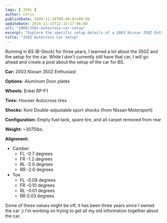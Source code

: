 ```yaml
---
tags: [ 350z ]
author: chris
publishDate: 2009-11-18T00:40:01+00:00
updateDate: 2024-11-15T12:15:17-06:00
url: "2009/350z-autocross-car-setup"
excerpt: "Explore the specific setup details of a 2003 Nissan 350Z Enthusiast for B-Stock racing, including options, wheels, tires, and alignment."
title: "350Z Autocross Car Setup"
---
```


Running in BS (B-Stock) for three years, I learned a lot about the 350Z and the setup for the car. While I don't currently still have that car, I will go ahead and create a post about the setup of the car for BS.

**Car:** 2003 Nissan 350Z Enthusiast

**Options:** Aluminum Door plates

**Wheels:** Enkei RP-F1

**Tires:** Hoosier Autocross tires

**Shocks:** Koni Double-adjustable sport shocks (from Nissan Motorsport)

**Configuration:** Empty fuel tank, spare tire, and all carpet removed from rear

**Weight:** ~3075lbs.

**Alignment:**
- Camber
  - FL -0.7 degrees
  - FR -1.2 degrees
  - RL -2.0 degrees
  - RR -2.0 degrees
- Toe
  - FL -0.08 degrees
  - FR -0.10 degrees
  - RL -0.01 degrees
  - RR 0.03 degrees

Some of these values might be off, it has been three years since I owned the car ;) I'm working on trying to get all my old information together about the car.
